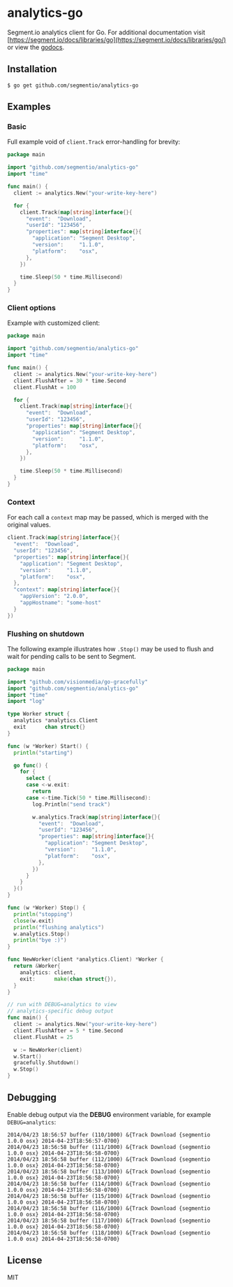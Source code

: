 # analytics-go

  Segment.io analytics client for Go. For additional documentation
  visit [https://segment.io/docs/libraries/go](https://segment.io/docs/libraries/go/) or view the [godocs](http://godoc.org/github.com/segmentio/analytics-go).

## Installation

    $ go get github.com/segmentio/analytics-go

## Examples

### Basic

  Full example void of `client.Track` error-handling for brevity:

```go
package main

import "github.com/segmentio/analytics-go"
import "time"

func main() {
  client := analytics.New("your-write-key-here")

  for {
    client.Track(map[string]interface{}{
      "event":  "Download",
      "userId": "123456",
      "properties": map[string]interface{}{
        "application": "Segment Desktop",
        "version":     "1.1.0",
        "platform":    "osx",
      },
    })

    time.Sleep(50 * time.Millisecond)
  }
}
```

### Client options

  Example with customized client:

```go
package main

import "github.com/segmentio/analytics-go"
import "time"

func main() {
  client := analytics.New("your-write-key-here")
  client.FlushAfter = 30 * time.Second
  client.FlushAt = 100

  for {
    client.Track(map[string]interface{}{
      "event":  "Download",
      "userId": "123456",
      "properties": map[string]interface{}{
        "application": "Segment Desktop",
        "version":     "1.1.0",
        "platform":    "osx",
      },
    })

    time.Sleep(50 * time.Millisecond)
  }
}
```

### Context

For each call a `context` map may be passed, which
is merged with the original values.

```go
client.Track(map[string]interface{}{
  "event":  "Download",
  "userId": "123456",
  "properties": map[string]interface{}{
    "application": "Segment Desktop",
    "version":     "1.1.0",
    "platform":    "osx",
  },
  "context": map[string]interface{}{
    "appVersion": "2.0.0",
    "appHostname": "some-host"
  }
})
```

### Flushing on shutdown

  The following example illustrates how `.Stop()`
  may be used to flush and wait for pending calls
  to be sent to Segment.

```go
package main

import "github.com/visionmedia/go-gracefully"
import "github.com/segmentio/analytics-go"
import "time"
import "log"

type Worker struct {
  analytics *analytics.Client
  exit      chan struct{}
}

func (w *Worker) Start() {
  println("starting")

  go func() {
    for {
      select {
      case <-w.exit:
        return
      case <-time.Tick(50 * time.Millisecond):
        log.Println("send track")

        w.analytics.Track(map[string]interface{}{
          "event":  "Download",
          "userId": "123456",
          "properties": map[string]interface{}{
            "application": "Segment Desktop",
            "version":     "1.1.0",
            "platform":    "osx",
          },
        })
      }
    }
  }()
}

func (w *Worker) Stop() {
  println("stopping")
  close(w.exit)
  println("flushing analytics")
  w.analytics.Stop()
  println("bye :)")
}

func NewWorker(client *analytics.Client) *Worker {
  return &Worker{
    analytics: client,
    exit:      make(chan struct{}),
  }
}

// run with DEBUG=analytics to view
// analytics-specific debug output
func main() {
  client := analytics.New("your-write-key-here")
  client.FlushAfter = 5 * time.Second
  client.FlushAt = 25

  w := NewWorker(client)
  w.Start()
  gracefully.Shutdown()
  w.Stop()
}
```

## Debugging

 Enable debug output via the __DEBUG__ environment variable, for example `DEBUG=analytics`:

```
2014/04/23 18:56:57 buffer (110/1000) &{Track Download {segmentio 1.0.0 osx} 2014-04-23T18:56:57-0700}
2014/04/23 18:56:58 buffer (111/1000) &{Track Download {segmentio 1.0.0 osx} 2014-04-23T18:56:58-0700}
2014/04/23 18:56:58 buffer (112/1000) &{Track Download {segmentio 1.0.0 osx} 2014-04-23T18:56:58-0700}
2014/04/23 18:56:58 buffer (113/1000) &{Track Download {segmentio 1.0.0 osx} 2014-04-23T18:56:58-0700}
2014/04/23 18:56:58 buffer (114/1000) &{Track Download {segmentio 1.0.0 osx} 2014-04-23T18:56:58-0700}
2014/04/23 18:56:58 buffer (115/1000) &{Track Download {segmentio 1.0.0 osx} 2014-04-23T18:56:58-0700}
2014/04/23 18:56:58 buffer (116/1000) &{Track Download {segmentio 1.0.0 osx} 2014-04-23T18:56:58-0700}
2014/04/23 18:56:58 buffer (117/1000) &{Track Download {segmentio 1.0.0 osx} 2014-04-23T18:56:58-0700}
2014/04/23 18:56:58 buffer (118/1000) &{Track Download {segmentio 1.0.0 osx} 2014-04-23T18:56:58-0700}
```

## License

 MIT
